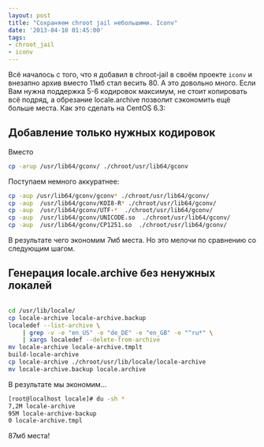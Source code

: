 ```yaml
---
layout: post
title: "Сохраняем chroot jail небольшими. Iconv"
date: '2013-04-10 01:45:00'
tags:
- chroot_jail
- iconv
---
```


Всё началось с того, что я добавил в chroot-jail в своём проекте `iconv` и внезапно архив вместо 11мб стал весить 80. А это довольно много. Если Вам нужна поддержка 5-6 кодировок максимум, не стоит копировать всё подряд, а обрезание locale.archive позволит сэкономить ещё больше места. Как это сделать на CentOS 6.3:

## Добавление только нужных кодировок

Вместо 

``` bash
cp -arup /usr/lib64/gconv/ ./chroot/usr/lib64/gconv
```

Поступаем немного аккуратнее:

``` bash
cp -aup /usr/lib64/gconv/gconv* ./chroot/usr/lib64/gconv/
cp -aup  /usr/lib64/gconv/KOI8-R* ./chroot/usr/lib64/gconv/
cp -aup  /usr/lib64/gconv/UTF-*  ./chroot/usr/lib64/gconv/
cp -aup  /usr/lib64/gconv/UNICODE.so  ./chroot/usr/lib64/gconv/
cp -aup  /usr/lib64/gconv/CP1251.so  ./chroot/usr/lib64/gconv/
```

В результате чего экономим 7мб места. Но это мелочи по сравнению со следующим шагом.

## Генерация locale.archive без ненужных локалей

``` bash

cd /usr/lib/locale/
cp locale-archive locale-archive.backup
localedef --list-archive \
	| grep -v -e "en_US" -e "de_DE" -e "en_GB" -e "^ru*" \
	| xargs localedef --delete-from-archive
mv locale-archive locale-archive.tmplt
build-locale-archive
cp locale-archive ./chroot/usr/lib/locale/locale-archive
mv locale-archive.backup locale.archive
```

В результате мы экономим...

``` bash
[root@localhost locale]# du -sh *
7,2M locale-archive
95M locale-archive-backup
0 locale-archive.tmpl
```

87мб места!
